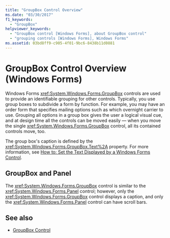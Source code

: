 ```yaml
---
title: "GroupBox Control Overview"
ms.date: "03/30/2017"
f1_keywords: 
  - "GroupBox"
helpviewer_keywords: 
  - "GroupBox control [Windows Forms], about GroupBox control"
  - "grouping controls [Windows Forms], Windows Forms"
ms.assetid: 03bd8ff9-c905-4f01-9bc6-8438b11d0881
---
```

# GroupBox Control Overview (Windows Forms)
Windows Forms <xref:System.Windows.Forms.GroupBox> controls are used to provide an identifiable grouping for other controls. Typically, you use group boxes to subdivide a form by function. For example, you may have an order form that specifies mailing options such as which overnight carrier to use. Grouping all options in a group box gives the user a logical visual cue, and at design time all the controls can be moved easily — when you move the single <xref:System.Windows.Forms.GroupBox> control, all its contained controls move, too.  
  
 The group box's caption is defined by the <xref:System.Windows.Forms.GroupBox.Text%2A> property. For more information, see [How to: Set the Text Displayed by a Windows Forms Control](how-to-set-the-text-displayed-by-a-windows-forms-control.md).  
  
## GroupBox and Panel  
 The <xref:System.Windows.Forms.GroupBox> control is similar to the <xref:System.Windows.Forms.Panel> control; however, only the <xref:System.Windows.Forms.GroupBox> control displays a caption, and only the <xref:System.Windows.Forms.Panel> control can have scroll bars.  
  
## See also

- [GroupBox Control](groupbox-control-windows-forms.md)

